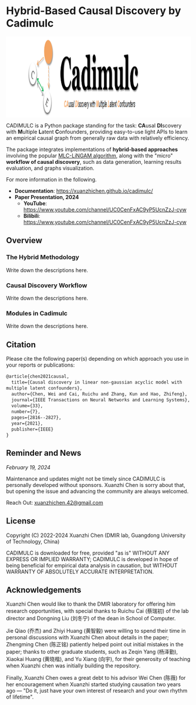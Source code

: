 # Hybrid-Based Causal Discovery by Cadimulc
<div  align="center"> 
<img src="logo.png" height = "220" align=center />
</div>

CADIMULC is a Python package standing for the task: **CA**usal **DI**scovery 
with **M**ultiple **L**atent **C**onfounders, providing easy-to-use light APIs 
to learn an empirical causal graph from generally raw data with relatively efficiency.

The package integrates implementations of **hybrid-based approaches** involving the popular [MLC-LiNGAM algorithm](https://scholar.google.com/scholar?hl=en&as_sdt=0%2C5&q=Causal+discovery+in+linear+non-gaussian+acyclic+model+with+multiple+latent+confounders&btnG=),
along with the "micro" **workflow of causal discovery**, such as data generation, learning results evaluation, and graphs visualization.

For more information in the following.
* **Documentation**: https://xuanzhichen.github.io/cadimulc/
* **Paper Presentation, 2024**
  *  **YouTube**: https://www.youtube.com/channel/UC0CenFxAC9yP5UcnZzJ-cyw
  *  **Bilibili**: https://www.youtube.com/channel/UC0CenFxAC9yP5UcnZzJ-cyw

## Overview
### The Hybrid Methodology
Write down the descriptions here.

### Causal Discovery Workflow
Write down the descriptions here.

### Modules in Cadimulc
Write down the descriptions here.

## Citation
Please cite the following paper(s) depending on which approach you use in your reports or publications:
```
@article{chen2021causal,
  title={Causal discovery in linear non-gaussian acyclic model with multiple latent confounders},
  author={Chen, Wei and Cai, Ruichu and Zhang, Kun and Hao, Zhifeng},
  journal={IEEE Transactions on Neural Networks and Learning Systems},
  volume={33},
  number={7},
  pages={2816--2827},
  year={2021},
  publisher={IEEE}
}
```

## Reminder and News
_February 19, 2024_

Maintenance and updates might not be timely since CADIMULC is personally developed without sponsors. 
Xuanzhi Chen is sorry about that, but opening the issue and advancing the community are always welcomed. 

Reach Out: <xuanzhichen.42@gmail.com>

## License
Copyright (C) 2022-2024 Xuanzhi Chen (DMIR lab, Guangdong University of Technology, China)

CADIMULC is downloaded for free, provided "as is" WITHOUT ANY EXPRESS OR IMPLIED WARRANTY;
CADIMULC is developed in hope of being beneficial for empirical data analysis in causation, but WITHOUT WARRANTY OF ABSOLUTELY ACCURATE INTERPRETATION.

## Acknowledgements
Xuanzhi Chen would like to thank the DMIR laboratory for offering him research opportunities, 
with special thanks to Ruichu Cai (蔡瑞初) of the lab director and Dongning Liu (刘冬宁) of the dean in School of Computer.

Jie Qiao (乔杰) and Zhiyi Huang (黄智毅) were willing to spend their time in personal discussions with Xuanzhi Chen 
about details in the paper;
Zhengming Chen (陈正铭) patiently helped point out initial mistakes in the paper;
thanks to other graduate students, such as Zeqin Yang (杨泽勤), Xiaokai Huang (黄晓楷), and Yu Xiang (向宇),
for their generosity of teaching when Xuanzhi chen was initially building the repository.

Finally,
Xuanzhi Chen owes a great debt to his advisor Wei Chen (陈薇) for her encouragement 
when Xuanzhi started studying causation two years ago
— "Do it, just have your own interest of research and your own rhythm of lifetime".
